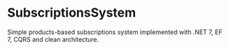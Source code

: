 # SubscriptionsSystem
Simple products-based subscriptions system implemented with .NET 7, EF 7, CQRS and clean architecture.
